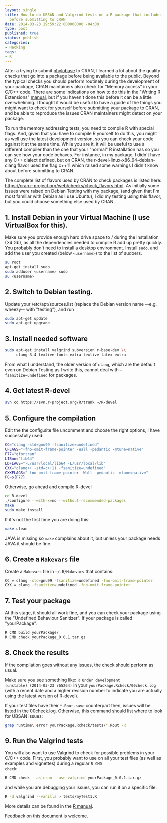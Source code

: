 ```yaml
---
layout: single
title: How to do UBSAN and Valgrind tests on a R package that includes C/C++ code
  before submitting to CRAN
date: 2014-03-23 19:59:22.000000000 -04:00
type: post
published: true
status: publish
categories:
- Hacking
tags:
- R
---
```


After a trying to submit <a
href="https://cran.r-project.org/web/packages/phylobase/index.html">phylobase</a>
to CRAN, I learned a lot about the quality checks that go into a package before
being available to the public. Beyond the typical checks you should perform
routinely during the development of your package, CRAN maintainers also check
for "Memory access" in your C/C++ code. There are some indications on how to do
this in the "Writing R Extensions" <a
href="https://cran.r-project.org/doc/manuals/r-devel/R-exts.html#Checking-memory-access">manual</a>,
but if you haven't done this before it can be a little overwhelming. I thought
it would be useful to have a guide of the things you might want to check for
yourself before submitting your package to CRAN, and be able to reproduce the
issues CRAN maintainers might detect on your package.

To run the memory addressing tests, you need to compile R with special
flags. And, given that you have to compile R yourself to do this, you might as
well use the latest development version, so you can check your code against it
at the same time. While you are it, it will be useful to use a different
compiler than the one that your "normal" R installation has so you can see how
your code behaves. For instance, in my package, I didn't have any C++ dialect
defined, but on CRAN, the r-devel-linux-x86_64-debian-clang flavor used the flag
c++11 which raised some warnings I didn't know about before submitting to
CRAN.

The complete list of flavors used by CRAN to check packages is listed here:
<a href="https://cran.r-project.org/web/checks/check_flavors.html" title="CRAN
check flavors">https://cran.r-project.org/web/checks/check_flavors.html</a>. As
initially some issues were raised on Debian Testing with my package, (and given
that I'm most familiar with Debian as I use Ubuntu), I did my testing using this
flavor, but you could choose something else used by CRAN.

<h2>1. Install Debian in your Virtual Machine (I use VirtualBox for this).</h2>

Make sure you provide enough hard drive space to / during the installation
(>4 Gb), as all the dependencies needed to compile R add up pretty quickly. You
probably don't need to install a desktop environment. Install <code>sudo</code>,
and add the user you created (below `<username>`) to the list of
sudoers.

```bash
su root
apt-get install sudo
sudo adduser <username> sudo
su <username>
```

<h2>2. Switch to Debian testing.</h2>

Update your /etc/apt/sources.list (replace the Debian version name
--e.g. wheezy-- with "testing"), and run


```bash
sudo apt-get update
sudo apt-get upgrade
```

<h2>3. Install needed software</h2>

```bash
sudo apt-get install valgrind subversion r-base-dev \\
     clang-3.4 texlive-fonts-extra texlive-latex-extra
```

From what I understand, the older version of <code>clang</code>, which are the
default even on Debian Testing as I write this, cannot deal with
<code>-fsanitize=undefined</code> for packages.

<h2>4. Get latest R-devel</h2>

```bash
svn co https://svn.r-project.org/R/trunk ~/R-devel
```

<h2>5. Configure the compilation</h2>

Edit the the config.site file uncomment and choose the right options, I have
successfully used:

```bash
CC="clang -std=gnu99 -fsanitize=undefined"
CFLAGS="-fno-omit-frame-pointer -Wall -pedantic -mtune=native"
F77="gfortran"
LIBnn="lib64"
LDFLAGS="-L/usr/local/lib64 -L/usr/local/lib"
CXX="clang++ -std=c++11 -fsanitize=undefined"
CXXFLAGS="-fno-omit-frame-pointer -Wall -pedantic -mtune=native"
FC=${F77}
```

Otherwise, go ahead and compile R-devel

```bash
cd R-devel
./configure --with-x=no --without-recommended-packages
make
sudo make install
```

If it's not the first time you are doing this:

```bash
make clean
```

JAVA is missing so <code>make</code> complains about it, but unless your package needs JAVA it should be fine.

<h2>6. Create a <code>Makevars</code> file</h2>

Create a <code>Makevars</code> file in <code>~/.R/Makevars</code> that contains:

```bash
CC = clang -std=gnu99 -fsanitize=undefined -fno-omit-frame-pointer
CXX = clang -fsanitize=undefined -fno-omit-frame-pointer
```

<h2>7. Test your package</h2>

At this stage, it should all work fine, and you can check your package using
the "Undefined Behaviour Sanitizer". If your package is called "yourPackage":

```bash
R CMD build yourPackage/
R CMD check yourPackage_0.0.1.tar.gz
```

<h2>8. Check the results</h2>

If the compilation goes without any issues, the check should perform as
usual.

Make sure you see something like: <code>R Under development (unstable)
(2014-03-23 r65264)</code> in your <code>yourPackage.Rcheck/00check.log</code>
(with a recent date and a higher revision number to indicate you are actually
using the latest version of R-devel).

If your test files have their <code>*.Rout.save</code> counterpart then,
issues will be listed in the 00check.log. Otherwise, this command should list
where to look for UBSAN issues:


```bash
grep runtime\ error yourPackage.Rcheck/tests/*.Rout -R
```

<h2>9. Run the Valgrind tests</h2>

You will also want to use Valgrind to check for possible problems in your C/C++
code. First, you probably want to use on all your test files (as well as
examples and vignettes) during a regular <code>R CMD check</code>:

```bash
R CMD check --as-cran --use-valgrind yourPackage_0.0.1.tar.gz
```

and while you are debugging your issues, you can run it on a specific file:

```bash
R -d valgrind --vanilla > tests/myTest1.R
```

More details can be found in the <a
href="https://cran.r-project.org/doc/manuals/r-devel/R-exts.html#Using-valgrind">R
manual</a>.

Feedback on this document is welcome.
